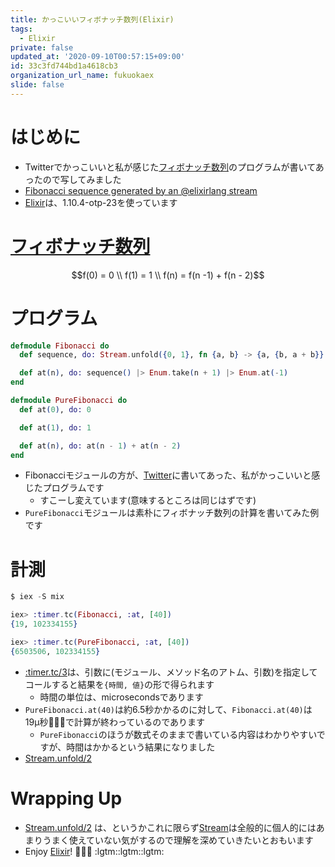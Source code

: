 ```yaml
---
title: かっこいいフィボナッチ数列(Elixir)
tags:
  - Elixir
private: false
updated_at: '2020-09-10T00:57:15+09:00'
id: 33c3fd744bd1a4618cb3
organization_url_name: fukuokaex
slide: false
---
```

# はじめに
- Twitterでかっこいいと私が感じた[フィボナッチ数列](https://ja.wikipedia.org/wiki/%E3%83%95%E3%82%A3%E3%83%9C%E3%83%8A%E3%83%83%E3%83%81%E6%95%B0)のプログラムが書いてあったので写してみました
- [Fibonacci sequence generated by an @elixirlang stream](https://twitter.com/ramalhoorg/status/1299234312731136000)
- [Elixir](https://elixir-lang.org/)は、1.10.4-otp-23を使っています

# [フィボナッチ数列](https://ja.wikipedia.org/wiki/%E3%83%95%E3%82%A3%E3%83%9C%E3%83%8A%E3%83%83%E3%83%81%E6%95%B0)

```math
f(0) = 0 \\
f(1) = 1 \\
f(n) = f(n -1) + f(n - 2)
```

# プログラム

```elixir:lib/fibonacci.ex
defmodule Fibonacci do
  def sequence, do: Stream.unfold({0, 1}, fn {a, b} -> {a, {b, a + b}} end)

  def at(n), do: sequence() |> Enum.take(n + 1) |> Enum.at(-1)
end

defmodule PureFibonacci do
  def at(0), do: 0

  def at(1), do: 1

  def at(n), do: at(n - 1) + at(n - 2)
end
```
- Fibonacciモジュールの方が、[Twitter]((https://twitter.com/ramalhoorg/status/1299234312731136000))に書いてあった、私がかっこいいと感じたプログラムです
    - すこーし変えています(意味するところは同じはずです)
- `PureFibonacci`モジュールは素朴にフィボナッチ数列の計算を書いてみた例です



# 計測

```elixir
$ iex -S mix

iex> :timer.tc(Fibonacci, :at, [40])    
{19, 102334155}

iex> :timer.tc(PureFibonacci, :at, [40])
{6503506, 102334155}
```

- [:timer.tc/3](http://erlang.org/doc//man/timer.html)は、引数に(モジュール、メソッド名のアトム、引数)を指定してコールすると結果を`{時間, 値}`の形で得られます
    - 時間の単位は、microsecondsであります
- `PureFibonacci.at(40)`は約6.5秒かかるのに対して、`Fibonacci.at(40)`は19μ秒:rocket::rocket::rocket:で計算が終わっているのであります
    - `PureFibonacci`のほうが数式そのままで書いている内容はわかりやすいですが、時間はかかるという結果になりました
- [Stream.unfold/2](https://hexdocs.pm/elixir/Stream.html#unfold/2)


# Wrapping Up
- [Stream.unfold/2](https://hexdocs.pm/elixir/Stream.html#unfold/2) は、というかこれに限らず[Stream](https://hexdocs.pm/elixir/Stream.html#content)は全般的に個人的にはあまりうまく使えていない気がするので理解を深めていきたいとおもいます
- Enjoy [Elixir](https://elixir-lang.org/)! :rocket::rocket::rocket: :lgtm::lgtm::lgtm: 

